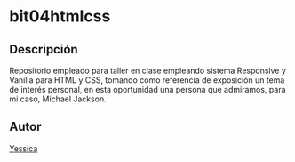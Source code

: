 # bit04htmlcss
## Descripción
Repositorio empleado para taller en clase empleando sistema Responsive y Vanilla para HTML y CSS, tomando como referencia de exposición un tema de interés personal, en esta oportunidad una persona que admiramos, para mi caso, Michael Jackson.
## Autor
[Yessica](https://www.linkedin.com/in/yessica-camargo98/)
